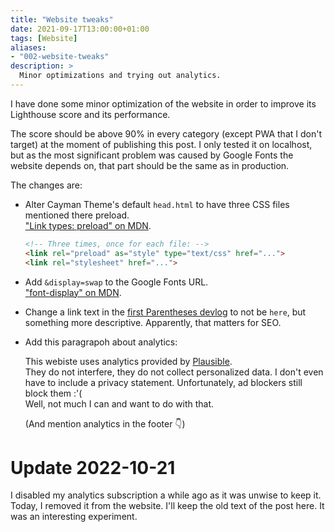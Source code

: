 ```yaml
---
title: "Website tweaks"
date: 2021-09-17T13:00:00+01:00
tags: [Website]
aliases:
- "002-website-tweaks"
description: >
  Minor optimizations and trying out analytics.
---
```


I have done some minor optimization of the website in order to improve its
Lighthouse score and its performance.

The score should be above 90% in every category (except PWA that I don't target)
at the moment of publishing this post. I only tested it on localhost,
but as the most significant problem was caused by Google Fonts the website
depends on, that part should be the same as in production.

The changes are:

- Alter Cayman Theme's default `head.html` to have three CSS files mentioned
  there preload.
  <br> ["Link types: preload" on MDN][0].
  ```html
  <!-- Three times, once for each file: -->
  <link rel="preload" as="style" type="text/css" href="...">
  <link rel="stylesheet" href="...">
  ```

- Add `&display=swap` to the Google Fonts URL.
  <br> ["font-display" on MDN][1].

- Change a link text in the [first Parentheses devlog][2] to not be `here`, but
  something more descriptive. Apparently, that matters for SEO.

- Add this paragrapoh about analytics:

  This webiste uses analytics provided by [Plausible][3].
  <br> They do not interfere, they do not collect personalized data.
  I don't even have to include a privacy statement.
  Unfortunately, ad blockers still block them :'(
  <br> Well, not much I can and want to do with that.

  (And mention analytics in the footer 👇)

# Update 2022-10-21

I disabled my analytics subscription a while ago as it was unwise to keep it.
Today, I removed it from the website.
I'll keep the old text of the post here.
It was an interesting experiment.


[0]: https://developer.mozilla.org/en-US/docs/Web/HTML/Link_types/preload
[1]: https://developer.mozilla.org/en-US/docs/Web/CSS/@font-face/font-display
[2]: /post/devlog-parentheses-01/
[3]: https://plausible.io
